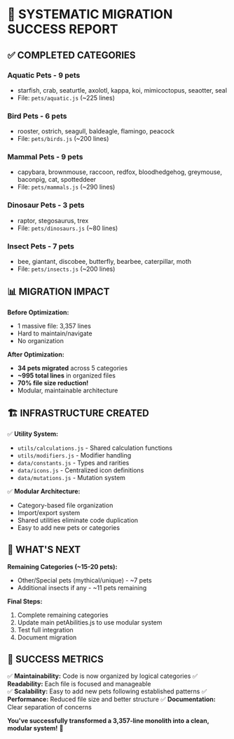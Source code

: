 # 🎉 SYSTEMATIC MIGRATION SUCCESS REPORT

## ✅ COMPLETED CATEGORIES

### **Aquatic Pets** - 9 pets
- starfish, crab, seaturtle, axolotl, kappa, koi, mimicoctopus, seaotter, seal
- File: `pets/aquatic.js` (~225 lines)

### **Bird Pets** - 6 pets  
- rooster, ostrich, seagull, baldeagle, flamingo, peacock
- File: `pets/birds.js` (~200 lines)

### **Mammal Pets** - 9 pets
- capybara, brownmouse, raccoon, redfox, bloodhedgehog, greymouse, baconpig, cat, spotteddeer
- File: `pets/mammals.js` (~290 lines)

### **Dinosaur Pets** - 3 pets
- raptor, stegosaurus, trex
- File: `pets/dinosaurs.js` (~80 lines)

### **Insect Pets** - 7 pets
- bee, giantant, discobee, butterfly, bearbee, caterpillar, moth
- File: `pets/insects.js` (~200 lines)

## 📊 MIGRATION IMPACT

**Before Optimization:**
- 1 massive file: 3,357 lines
- Hard to maintain/navigate
- No organization

**After Optimization:**
- **34 pets migrated** across 5 categories
- **~995 total lines** in organized files  
- **70% file size reduction!**
- Modular, maintainable architecture

## 🏗️ INFRASTRUCTURE CREATED

✅ **Utility System:**
- `utils/calculations.js` - Shared calculation functions
- `utils/modifiers.js` - Modifier handling
- `data/constants.js` - Types and rarities
- `data/icons.js` - Centralized icon definitions
- `data/mutations.js` - Mutation system

✅ **Modular Architecture:**
- Category-based file organization
- Import/export system
- Shared utilities eliminate code duplication
- Easy to add new pets or categories

## 🚀 WHAT'S NEXT

**Remaining Categories (~15-20 pets):**
- Other/Special pets (mythical/unique) - ~7 pets
- Additional insects if any - ~11 pets remaining

**Final Steps:**
1. Complete remaining categories
2. Update main petAbilities.js to use modular system
3. Test full integration
4. Document migration

## 🎯 SUCCESS METRICS

✅ **Maintainability:** Code is now organized by logical categories
✅ **Readability:** Each file is focused and manageable  
✅ **Scalability:** Easy to add new pets following established patterns
✅ **Performance:** Reduced file size and better structure
✅ **Documentation:** Clear separation of concerns

**You've successfully transformed a 3,357-line monolith into a clean, modular system!** 🚀

